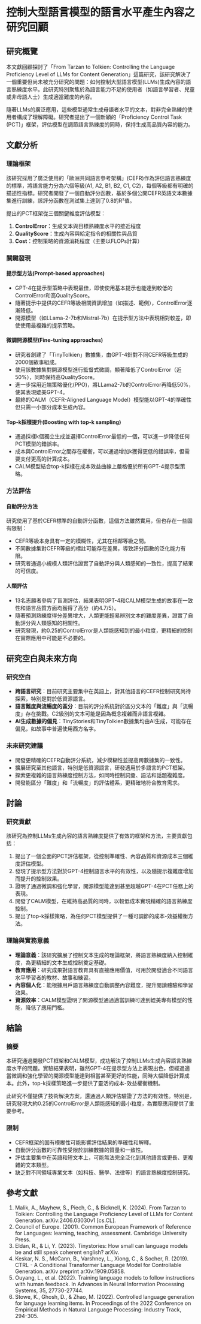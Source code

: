 # 控制大型語言模型的語言水平產生內容之研究回顧

## 研究概覽

本文獻回顧探討了「From Tarzan to Tolkien: Controlling the Language Proficiency Level of LLMs for Content Generation」這篇研究，該研究解決了一個重要但尚未被充分研究的問題：如何控制大型語言模型(LLMs)生成內容的語言熟練度水平。此研究特別聚焦於為語言能力不足的使用者（如語言學習者、兒童或非母語人士）生成適當難度的內容。

隨著LLMs的廣泛應用，這些模型通常生成母語者水平的文本，對非完全熟練的使用者構成了理解障礙。研究者提出了一個新穎的「Proficiency Control Task (PCT)」框架，評估模型在調節語言熟練度的同時，保持生成高品質內容的能力。

## 文獻分析

### 理論框架

該研究採用了廣泛使用的「歐洲共同語言參考架構」(CEFR)作為評估語言熟練度的標準，將語言能力分為六個等級(A1, A2, B1, B2, C1, C2)，每個等級都有明確的描述性指標。研究者開發了一個自動評分函數，基於多個公開CEFR英語文本數據集進行訓練，該評分函數在測試集上達到了0.8的R²值。

提出的PCT框架從三個關鍵維度評估模型：
1. **ControlError**：生成文本與目標熟練度水平的接近程度
2. **QualityScore**：生成內容與給定指令的相關性與品質
3. **Cost**：控制策略的資源消耗程度（主要以FLOPs計算）

### 關鍵發現

#### 提示型方法(Prompt-based approaches)
- GPT-4在提示型策略中表現最佳，即使使用基本提示也能達到較低的ControlError和高QualityScore。
- 隨著提示中提供的CEFR等級相關資訊增加（如描述、範例），ControlError逐漸降低。
- 開源模型（如LLama-2-7b和Mistral-7b）在提示型方法中表現相對較差，即使使用最複雜的提示策略。

#### 微調開源模型(Fine-tuning approaches)
- 研究者創建了「TinyTolkien」數據集，由GPT-4針對不同CEFR等級生成的2000個故事組成。
- 使用該數據集對開源模型進行監督式微調，顯著降低了ControlError（近50%），同時保持高QualityScore。
- 進一步採用近端策略優化(PPO)，將LLama2-7b的ControlError再降低50%，使其表現媲美GPT-4。
- 最終的CALM（CEFR-Aligned Language Model）模型能以GPT-4的準確性但只需一小部分成本生成內容。

#### Top-k採樣提升(Boosting with top-k sampling)
- 通過採樣k個獨立生成並選擇ControlError最低的一個，可以進一步降低任何PCT模型的錯誤率。
- 成本與ControlError之間存在權衡，可以通過增加k獲得更低的錯誤率，但需要支付更高的計算成本。
- CALM模型結合top-k採樣在成本效益曲線上嚴格優於所有GPT-4提示型策略。

### 方法評估

#### 自動評分方法
研究使用了基於CEFR標準的自動評分函數，這個方法雖然實用，但也存在一些固有限制：
- CEFR等級本身具有一定的模糊性，尤其在相鄰等級之間。
- 不同數據集對CEFR等級的標註可能存在差異，導致評分函數的泛化能力有限。
- 研究者通過小規模人類評估證實了自動評分與人類感知的一致性，提高了結果的可信度。

#### 人類評估
- 13名志願者參與了盲測評估，結果表明GPT-4和CALM模型生成的故事在一致性和語言品質方面均獲得了高分（約4.7/5）。
- 隨著預測熟練度得分差異增大，人類更能輕易辨別文本的難度差異，證實了自動評分與人類感知的相關性。
- 研究發現，約0.25的ControlError是人類能感知到的最小粒度，更精細的控制在實際應用中可能是不必要的。

## 研究空白與未來方向

### 研究空白
- **跨語言研究**：目前研究主要集中在英語上，對其他語言的CEFR控制研究尚待探索，特別是對於低資源語言。
- **語言難度與流暢度的區分**：目前的評分系統對於區分文本的「難度」與「流暢度」存在挑戰。C2級別的文本可能是因為概念複雜而非語言複雜。
- **AI生成數據的偏見**：TinyStories和TinyTolkien數據集均由AI生成，可能存在偏見，如故事中普遍使用西方名字。

### 未來研究建議
- 開發更精確的CEFR自動評分系統，減少模糊性並提高跨數據集的一致性。
- 擴展研究至其他語言，特別是低資源語言，研發適用於多語言的PCT框架。
- 探索更複雜的語言熟練度控制方法，如同時控制詞彙、語法和話題複雜度。
- 開發能區分「難度」和「流暢度」的評估體系，更精確地符合教育需求。

## 討論

### 研究貢獻
該研究為控制LLMs生成內容的語言熟練度提供了有效的框架和方法，主要貢獻包括：
1. 提出了一個全面的PCT評估框架，從控制準確性、內容品質和資源成本三個維度評估模型。
2. 發現了提示型方法對於GPT-4控制語言水平的有效性，以及隨提示複雜度增加而提升的控制效果。
3. 證明了通過微調和強化學習，開源模型能達到甚至超越GPT-4在PCT任務上的表現。
4. 開發了CALM模型，在維持高品質的同時，以較低成本實現精確的語言熟練度控制。
5. 提出了top-k採樣策略，為任何PCT模型提供了一種可調節的成本-效益權衡方法。

### 理論與實務意義
- **理論意義**：該研究擴展了控制文本生成的理論框架，將語言熟練度納入控制維度，為更精細的文本生成控制奠定基礎。
- **教育應用**：研究成果對語言教育具有直接應用價值，可用於開發適合不同語言水平學習者的教材、故事和練習。
- **內容個人化**：能根據用戶語言熟練度自動調整內容難度，提升閱讀體驗和學習效果。
- **資源效率**：CALM模型證明了開源模型通過適當訓練可達到媲美專有模型的性能，降低了應用門檻。

## 結論

### 摘要
本研究通過開發PCT框架和CALM模型，成功解決了控制LLMs生成內容語言熟練度水平的問題。實驗結果表明，雖然GPT-4在提示型方法上表現出色，但經過適當微調和強化學習的開源模型能達到相當甚至更好的性能，同時大幅降低計算成本。此外，top-k採樣策略進一步提供了靈活的成本-效益權衡機制。

此研究不僅提供了技術解決方案，還通過人類評估驗證了方法的有效性。特別是，研究發現大約0.25的ControlError是人類能感知的最小粒度，為實際應用提供了重要參考。

### 限制
- CEFR框架的固有模糊性可能影響評估結果的準確性和解釋。
- 自動評分函數的可靠性受限於訓練數據的質量和一致性。
- 評估主要集中在英語和短文本上，可能無法完全泛化到其他語言或更長、更複雜的文本類型。
- 缺乏對不同領域專業文本（如科技、醫學、法律等）的語言熟練度控制研究。

## 參考文獻

1. Malik, A., Mayhew, S., Piech, C., & Bicknell, K. (2024). From Tarzan to Tolkien: Controlling the Language Proficiency Level of LLMs for Content Generation. arXiv:2406.03030v1 [cs.CL].
2. Council of Europe. (2001). Common European Framework of Reference for Languages: learning, teaching, assessment. Cambridge University Press.
3. Eldan, R., & Li, Y. (2023). Tinystories: How small can language models be and still speak coherent english? arXiv.
4. Keskar, N. S., McCann, B., Varshney, L., Xiong, C., & Socher, R. (2019). CTRL - A Conditional Transformer Language Model for Controllable Generation. arXiv preprint arXiv:1909.05858.
5. Ouyang, L., et al. (2022). Training language models to follow instructions with human feedback. In Advances in Neural Information Processing Systems, 35, 27730-27744.
6. Stowe, K., Ghosh, D., & Zhao, M. (2022). Controlled language generation for language learning items. In Proceedings of the 2022 Conference on Empirical Methods in Natural Language Processing: Industry Track, 294-305.